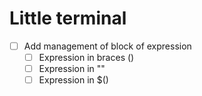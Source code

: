 # Little terminal
- [ ] Add management of block of expression
    - [ ] Expression in braces ()
    - [ ] Expression in ""
    - [ ] Expression in $()